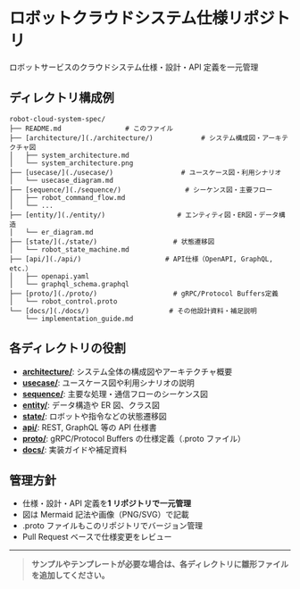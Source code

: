 # ロボットクラウドシステム仕様リポジトリ

ロボットサービスのクラウドシステム仕様・設計・API 定義を一元管理

## ディレクトリ構成例

```
robot-cloud-system-spec/
├── README.md                # このファイル
├── [architecture/](./architecture/)            # システム構成図・アーキテクチャ図
│   ├── system_architecture.md
│   └── system_architecture.png
├── [usecase/](./usecase/)                 # ユースケース図・利用シナリオ
│   └── usecase_diagram.md
├── [sequence/](./sequence/)                # シーケンス図・主要フロー
│   ├── robot_command_flow.md
│   └── ...
├── [entity/](./entity/)                  # エンティティ図・ER図・データ構造
│   └── er_diagram.md
├── [state/](./state/)                   # 状態遷移図
│   └── robot_state_machine.md
├── [api/](./api/)                     # API仕様（OpenAPI, GraphQL, etc.）
│   ├── openapi.yaml
│   └── graphql_schema.graphql
├── [proto/](./proto/)                   # gRPC/Protocol Buffers定義
│   └── robot_control.proto
└── [docs/](./docs/)                    # その他設計資料・補足説明
    └── implementation_guide.md
```

## 各ディレクトリの役割

- **[architecture/](./architecture/)**: システム全体の構成図やアーキテクチャ概要
- **[usecase/](./usecase/)**: ユースケース図や利用シナリオの説明
- **[sequence/](./sequence/)**: 主要な処理・通信フローのシーケンス図
- **[entity/](./entity/)**: データ構造や ER 図、クラス図
- **[state/](./state/)**: ロボットや指令などの状態遷移図
- **[api/](./api/)**: REST, GraphQL 等の API 仕様書
- **[proto/](./proto/)**: gRPC/Protocol Buffers の仕様定義（.proto ファイル）
- **[docs/](./docs/)**: 実装ガイドや補足資料

## 管理方針

- 仕様・設計・API 定義を**1 リポジトリで一元管理**
- 図は Mermaid 記法や画像（PNG/SVG）で記載
- .proto ファイルもこのリポジトリでバージョン管理
- Pull Request ベースで仕様変更をレビュー

---

> **サンプルやテンプレートが必要な場合は、各ディレクトリに雛形ファイルを追加してください。**
